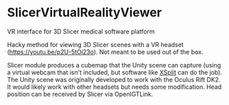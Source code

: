 # SlicerVirtualRealityViewer
VR interface for 3D Slicer medical software platform

Hacky method for viewing 3D Slicer scenes with a VR headset (https://youtu.be/p2U-5tOi23o). Not meant to be used out of the box.

Slicer module produces a cubemap that the Unity scene can capture (using a virtual webcam that isn't included, but software like [XSplit](https://www.xsplit.com/) can do the job).
The Unity scene was originally developed to work with the Oculus Rift DK2. It would likely work with other headsets but needs some modification.
Head position can be received by Slicer via OpenIGTLink.
